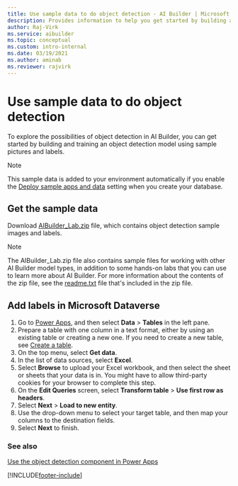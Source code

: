 ```yaml
---
title: Use sample data to do object detection - AI Builder | Microsoft Docs
description: Provides information to help you get started by building and training an object detection model using sample pictures and labels in AI Builder.
author: Raj-Virk
ms.service: aibuilder
ms.topic: conceptual
ms.custom: intro-internal
ms.date: 03/19/2021
ms.author: aminab
ms.reviewer: rajvirk
---
```


# Use sample data to do object detection

To explore the possibilities of object detection in AI Builder, you can get started by building and training an object detection model using sample pictures and labels.

> [!NOTE]
> This sample data is added to your environment automatically if you enable the [Deploy sample apps and data](build-model.md#deploy-sample-apps-and-data) setting when you create your database.

## Get the sample data

Download [AIBuilder_Lab.zip](https://go.microsoft.com/fwlink/?linkid=2103171) file, which contains object detection sample images and labels.

> [!NOTE]
 > The AIBuilder_Lab.zip file also contains sample files for working with other AI Builder model types, in addition to some hands-on labs that you can use to learn more about AI Builder. For more information about the contents of the zip file, see the [readme.txt](https://go.microsoft.com/fwlink/?linkid=2108226) file that's included in the zip file.

## Add labels in Microsoft Dataverse

1. Go to [Power Apps](https://make.powerapps.com/), and then select **Data** > **Tables** in the left pane.
2. Prepare a table with one column in a text format, either by using an existing table or creating a new one.
    If you need to create a new table, see [Create a table](/powerapps/maker/common-data-service/data-platform-create-entity).
3. On the top menu, select **Get data**.
4. In the list of data sources, select **Excel**.
5. Select **Browse** to upload your Excel workbook, and then select the sheet or sheets that your data is in.
    You might have to allow third-party cookies for your browser to complete this step.
6. On the **Edit Queries** screen, select **Transform table** > **Use first row as headers**.
7. Select **Next** > **Load to new entity**.
8. Use the drop-down menu to select your target table, and then map your columns to the destination fields.
9. Select **Next** to finish.

### See also

[Use the object detection component in Power Apps](object-detector-component-in-powerapps.md)


[!INCLUDE[footer-include](includes/footer-banner.md)]

